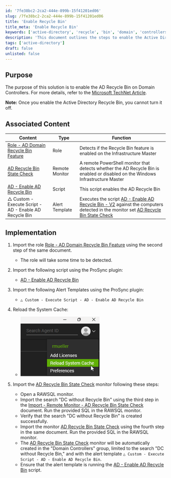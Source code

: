 ```yaml
---
id: '7fe38bc2-2ca2-444e-899b-15f41201ed06'
slug: /7fe38bc2-2ca2-444e-899b-15f41201ed06
title: 'Enable Recycle Bin'
title_meta: 'Enable Recycle Bin'
keywords: ['active-directory', 'recycle', 'bin', 'domain', 'controllers', 'monitor', 'script']
description: 'This document outlines the steps to enable the Active Directory Recycle Bin feature on Domain Controllers, including associated roles, scripts, and monitoring processes. It provides detailed implementation instructions and links to relevant resources.'
tags: ['active-directory']
draft: false
unlisted: false
---
```


## Purpose

The purpose of this solution is to enable the AD Recycle Bin on Domain Controllers. For more details, refer to the [Microsoft TechNet Article](https://techcommunity.microsoft.com/t5/ask-the-directory-services-team/the-ad-recycle-bin-understanding-implementing-best-practices-and/ba-p/396944).

**Note:** Once you enable the Active Directory Recycle Bin, you cannot turn it off.

## Associated Content

| Content                                                                 | Type            | Function                                                                                                           |
|-------------------------------------------------------------------------|-----------------|---------------------------------------------------------------------------------------------------------------------|
| [Role - AD Domain Recycle Bin Feature](/docs/01cb2977-8f3e-49fa-ad5b-62375c54a39c) | Role            | Detects if the Recycle Bin feature is enabled on the Infrastructure Master                                          |
| [AD Recycle Bin State Check](/docs/5041d497-ae6c-4209-a338-60f1da396106)   | Remote Monitor   | A remote PowerShell monitor that detects whether the AD Recycle Bin is enabled or disabled on the Windows Infrastructure Master |
| [AD - Enable AD Recycle Bin](/docs/e80d5873-304e-4b12-b52c-b608a7715a9f)    | Script          | This script enables the AD Recycle Bin                                                                              |
| △ Custom - Execute Script - AD - Enable AD Recycle Bin                | Alert Template   | Executes the script [AD - Enable AD Recycle Bin - V2](/docs/e80d5873-304e-4b12-b52c-b608a7715a9f) against the computers detected in the monitor set [AD Recycle Bin State Check](/docs/5041d497-ae6c-4209-a338-60f1da396106) |

## Implementation

1. Import the role [Role - AD Domain Recycle Bin Feature](/docs/01cb2977-8f3e-49fa-ad5b-62375c54a39c) using the second step of the same document.
   - The role will take some time to be detected.

2. Import the following script using the ProSync plugin:
   - [AD - Enable AD Recycle Bin](/docs/e80d5873-304e-4b12-b52c-b608a7715a9f)

3. Import the following Alert Templates using the ProSync plugin:
   - `△ Custom - Execute Script - AD - Enable AD Recycle Bin`

4. Reload the System Cache:
   - ![Reload System Cache](../../static/img/docs/7fe38bc2-2ca2-444e-899b-15f41201ed06/image_1.png)

5. Import the [AD Recycle Bin State Check](/docs/5041d497-ae6c-4209-a338-60f1da396106) monitor following these steps:
   - Open a RAWSQL monitor.
   - Import the search "DC without Recycle Bin" using the third step in the [Import - Remote Monitor - AD Recycle Bin State Check](/docs/5041d497-ae6c-4209-a338-60f1da396106) document. Run the provided SQL in the RAWSQL monitor.
   - Verify that the search "DC without Recycle Bin" is created successfully.
   - Import the monitor [AD Recycle Bin State Check](/docs/5041d497-ae6c-4209-a338-60f1da396106) using the fourth step in the same document. Run the provided SQL in the RAWSQL monitor.
   - The [AD Recycle Bin State Check](/docs/5041d497-ae6c-4209-a338-60f1da396106) monitor will be automatically created in the "Domain Controllers" group, limited to the search "DC without Recycle Bin," and with the alert template `△ Custom - Execute Script - AD - Enable AD Recycle Bin`.
   - Ensure that the alert template is running the [AD - Enable AD Recycle Bin](/docs/e80d5873-304e-4b12-b52c-b608a7715a9f) script.

